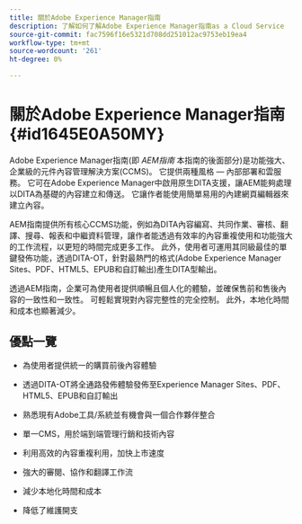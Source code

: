 ```yaml
---
title: 關於Adobe Experience Manager指南
description: 了解如何了解Adobe Experience Manager指南as a Cloud Service
source-git-commit: fac7596f16e5321d708dd251012ac9753eb19ea4
workflow-type: tm+mt
source-wordcount: '261'
ht-degree: 0%

---
```



# 關於Adobe Experience Manager指南 {#id1645E0A50MY}

Adobe Experience Manager指南\(即 *AEM指南* 本指南的後面部分)是功能強大、企業級的元件內容管理解決方案\(CCMS\)。 它提供兩種風格 — 內部部署和雲服務。 它可在Adobe Experience Manager中啟用原生DITA支援，讓AEM能夠處理以DITA為基礎的內容建立和傳送。 它讓作者能使用簡單易用的內建網頁編輯器來建立內容。

AEM指南提供所有核心CCMS功能，例如為DITA內容編寫、共同作業、審核、翻譯、搜尋、報表和中繼資料管理，讓作者能透過有效率的內容重複使用和功能強大的工作流程，以更短的時間完成更多工作。 此外，使用者可運用其同級最佳的單鍵發佈功能，透過DITA-OT，針對最熱門的格式(Adobe Experience Manager Sites、PDF、HTML5、EPUB和自訂輸出)產生DITA型輸出。

透過AEM指南，企業可為使用者提供順暢且個人化的體驗，並確保售前和售後內容的一致性和一致性。 可輕鬆實現對內容完整性的完全控制。 此外，本地化時間和成本也顯著減少。

## 優點一覽

- 為使用者提供統一的購買前後內容體驗

- 透過DITA-OT將全通路發佈體驗發佈至Experience Manager Sites、PDF、HTML5、EPUB和自訂輸出

- 熟悉現有Adobe工具/系統並有機會與一個合作夥伴整合

- 單一CMS，用於端到端管理行銷和技術內容

- 利用高效的內容重複利用，加快上市速度

- 強大的審閱、協作和翻譯工作流

- 減少本地化時間和成本

- 降低了維護開支
